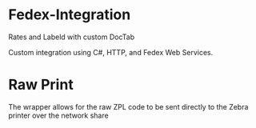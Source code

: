 # Fedex-Integration
Rates and Labeld with custom DocTab

Custom integration using C#, HTTP, and Fedex Web Services.

# Raw Print
The wrapper allows for the raw ZPL code to be sent directly to the Zebra printer over the network share
